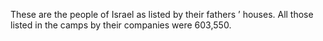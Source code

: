 These are the people of Israel as listed by their fathers ’ houses. All those listed in the camps by their companies were 603,550.
